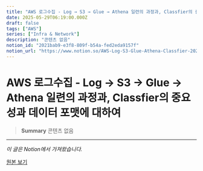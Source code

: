 ```yaml
---
title: "AWS 로그수집 - Log → S3 → Glue → Athena 일련의 과정과, Classfier의 중요성과 데이터 포맷에 대하여"
date: 2025-05-29T06:19:00.000Z
draft: false
tags: ["AWS"]
series: ["Infra & Network"]
description: "콘텐츠 없음"
notion_id: "2021bab9-e3f8-809f-b54a-fed2eda9157f"
notion_url: "https://www.notion.so/AWS-Log-S3-Glue-Athena-Classfier-2021bab9e3f8809fb54afed2eda9157f"
---
```


# AWS 로그수집 - Log → S3 → Glue → Athena 일련의 과정과, Classfier의 중요성과 데이터 포맷에 대하여

> **Summary**
> 콘텐츠 없음

---

*이 글은 Notion에서 가져왔습니다.*

[원본 보기](https://www.notion.so/AWS-Log-S3-Glue-Athena-Classfier-2021bab9e3f8809fb54afed2eda9157f)
